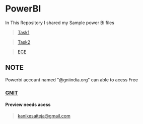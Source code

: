 # PowerBI
In This Repository I shared my Sample power Bi files


> [Task1](https://app.powerbi.com/links/5WZMpMG8S5?ctid=975c8213-07b6-4c7f-b850-f683a488501b&pbi_source=linkShare)


> [Task2](https://app.powerbi.com/links/ULeILX0OEq?ctid=975c8213-07b6-4c7f-b850-f683a488501b&pbi_source=linkShare)

>[ECE](https://app.powerbi.com/links/Sxpn_22dXl?ctid=975c8213-07b6-4c7f-b850-f683a488501b&pbi_source=linkShare)

## NOTE
Powerbi account  named "@gniindia.org" can able to acess Free
### [GNIT](https://www.gnithyd.ac.in/)


#### Preview needs acess 
> kanikesaiteja@gmail.com
